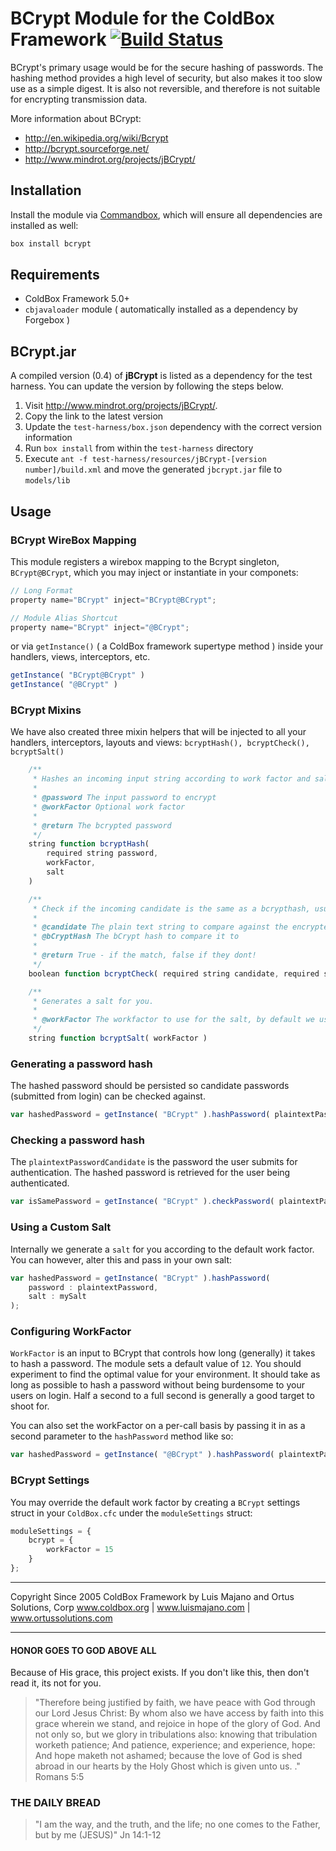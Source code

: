 # BCrypt Module for the ColdBox Framework [![Build Status](https://travis-ci.org/coldbox-modules/bcrypt.svg?branch=development)](https://travis-ci.org/coldbox-modules/bcrypt)

BCrypt's primary usage would be for the secure hashing of passwords.  The hashing method provides a high level of security, but also makes it too slow use as a simple digest. It is also not reversible, and therefore is not suitable for encrypting transmission data.

More information about BCrypt:

* http://en.wikipedia.org/wiki/Bcrypt
* http://bcrypt.sourceforge.net/
* http://www.mindrot.org/projects/jBCrypt/

## Installation

Install the module via [Commandbox](https://www.ortussolutions.com/products/commandbox), which will ensure all dependencies are installed as well:

```bash
box install bcrypt
```

## Requirements

* ColdBox Framework 5.0+
* `cbjavaloader` module ( automatically installed as a dependency by Forgebox )

## BCrypt.jar

A compiled version (0.4) of **jBCrypt** is listed as a dependency for the test harness.  You can update the version by following the steps below.

1. Visit http://www.mindrot.org/projects/jBCrypt/.
2. Copy the link to the latest version
3. Update the `test-harness/box.json` dependency with the correct version information
4. Run `box install` from within the `test-harness` directory
5. Execute `ant -f test-harness/resources/jBCrypt-[version number]/build.xml` and move the generated `jbcrypt.jar` file to `models/lib`

## Usage


### BCrypt WireBox Mapping

This module registers a wirebox mapping to the Bcrypt singleton, `BCrypt@BCrypt`, which you may inject or instantiate in your componets:

```js
// Long Format
property name="BCrypt" inject="BCrypt@BCrypt";

// Module Alias Shortcut
property name="BCrypt" inject="@BCrypt";
```

or via `getInstance()` ( a ColdBox framework supertype method ) inside your handlers, views, interceptors, etc.

```js
getInstance( "BCrypt@BCrypt" )
getInstance( "@BCrypt" )
```

### BCrypt Mixins

We have also created three mixin helpers that will be injected to all your handlers, interceptors, layouts and views: `bcryptHash(), bcryptCheck(), bcryptSalt()`

```js
	/**
	 * Hashes an incoming input string according to work factor and salt
	 *
	 * @password The input password to encrypt
	 * @workFactor Optional work factor
	 *
	 * @return The bcrypted password
	 */
	string function bcryptHash(
		required string password,
		workFactor,
		salt
	)

	/**
	 * Check if the incoming candidate is the same as a bcrypthash, usually the best check for comparing them.
	 *
	 * @candidate The plain text string to compare against the encrypted hash
	 * @bCryptHash The bCrypt hash to compare it to
	 *
	 * @return True - if the match, false if they dont!
	 */
	boolean function bcryptCheck( required string candidate, required string bCryptHash )

	/**
	 * Generates a salt for you.
	 *
	 * @workFactor The workfactor to use for the salt, by default we use the one in the settings
	 */
	string function bcryptSalt( workFactor )
```

### Generating a password hash

The hashed password should be persisted so candidate passwords (submitted from login) can be checked against.

```js
var hashedPassword = getInstance( "BCrypt" ).hashPassword( plaintextPassword );
```

### Checking a password hash

The `plaintextPasswordCandidate` is the password the user submits for authentication.  The hashed password is retrieved for the user being authenticated.

```js
var isSamePassword = getInstance( "BCrypt" ).checkPassword( plaintextPasswordCandidate, hashedPassword );
```

### Using a Custom Salt

Internally we generate a `salt` for you according to the default work factor.  You can however, alter this and pass in your own salt:

```js
var hashedPassword = getInstance( "BCrypt" ).hashPassword( 
	password : plaintextPassword,
	salt : mySalt
);
```

### Configuring WorkFactor

`WorkFactor` is an input to BCrypt that controls how long (generally) it takes to hash a password.  The module sets a default value of `12`.  You should experiment to find the optimal value for your environment.  It should take as long as possible to hash a password without being burdensome to your users on login.  Half a second to a full second is generally a good target to shoot for.

You can also set the workFactor on a per-call basis by passing it in as a second parameter to the `hashPassword` method like so:

```js
var hashedPassword = getInstance( "@BCrypt" ).hashPassword( plaintextPassword, 7 );
```

### BCrypt Settings

You may override the default work factor by creating a `BCrypt` settings struct in your `ColdBox.cfc` under the `moduleSettings` struct:


```js
moduleSettings = {
	bcrypt = {
		workFactor = 15
	}
};
```

********************************************************************************
Copyright Since 2005 ColdBox Framework by Luis Majano and Ortus Solutions, Corp
www.coldbox.org | www.luismajano.com | www.ortussolutions.com
********************************************************************************

#### HONOR GOES TO GOD ABOVE ALL

Because of His grace, this project exists. If you don't like this, then don't read it, its not for you.

>"Therefore being justified by faith, we have peace with God through our Lord Jesus Christ:
By whom also we have access by faith into this grace wherein we stand, and rejoice in hope of the glory of God.
And not only so, but we glory in tribulations also: knowing that tribulation worketh patience;
And patience, experience; and experience, hope:
And hope maketh not ashamed; because the love of God is shed abroad in our hearts by the 
Holy Ghost which is given unto us. ." Romans 5:5

### THE DAILY BREAD

>"I am the way, and the truth, and the life; no one comes to the Father, but by me (JESUS)" Jn 14:1-12

